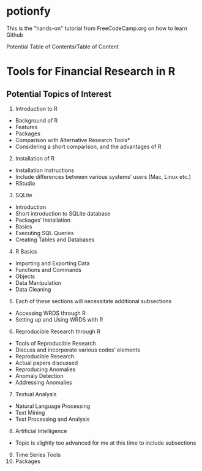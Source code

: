 # potionfy
This is the "hands-on" tutorial from FreeCodeCamp.org on how to learn Github

Potential Table of Contents/Table of Content

# Tools for Financial Research in R 

## Potential Topics of Interest  

1. Introduction to R 
* Background of R 
* Features  
* Packages  
* Comparison with Alternative Research Tools* 
* Considering a short comparison, and the advantages of R  

 
2. Installation of R  
* Installation Instructions  
* Include differences between various systems’ users (Mac, Linux etc.) 
* RStudio 

3. SQLite  
* Introduction  
* Short introduction to SQLite database 
* Packages’ Installation  
* Basics  
* Executing SQL Queries 
* Creating Tables and Databases  

4. R Basics 
* Importing and Exporting Data  
* Functions and Commands 
* Objects 
* Data Manipulation  
* Data Cleaning  

5. Each of these sections will necessitate additional subsections 
* Accessing WRDS through R 
* Setting up and Using WRDS with R 

6. Reproducible Research through R 
* Tools of Reproducible Research  
* Discuss and incorporate various codes’ elements 
* Reproducible Research  
* Actual papers discussed  
* Reproducing Anomalies  
* Anomaly Detection 
* Addressing Anomalies 

7. Textual Analysis  
* Natural Language Processing  
* Text Mining 
* Text Processing and Analysis  

8. Artificial Intelligence  
* Topic is slightly too advanced for me at this time to include subsections 

9. Time Series Tools 
10. Packages  

 
